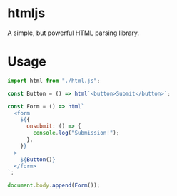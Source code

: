 # htmljs

A simple, but powerful HTML parsing library.

# Usage

```javascript
import html from "./html.js";

const Button = () => html`<button>Submit</button>`;

const Form = () => html`
  <form
    ${{
      onsubmit: () => {
        console.log("Submission!");
      },
    }}
  >
    ${Button()}
  </form>
`;

document.body.append(Form());
```
